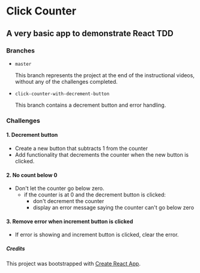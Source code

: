 # Click Counter

## A very basic app to demonstrate React TDD

### Branches

- `master`

  This branch represents the project at the end of the instructional videos, without any of the challenges completed.

- `click-counter-with-decrement-button`

  This branch contains a decrement button and error handling.

### Challenges

#### 1. Decrement button

- Create a new button that subtracts 1 from the counter
- Add functionality that decrements the counter when the new button is clicked.

#### 2. No count below 0

- Don't let the counter go below zero.
  - if the counter is at 0 and the decrement button is clicked:
    - don't decrement the counter
    - display an error message saying the counter can't go below zero

#### 3. Remove error when increment button is clicked

- If error is showing and increment button is clicked, clear the error.

##### Credits

This project was bootstrapped with [Create React App](https://github.com/facebookincubator/create-react-app).
